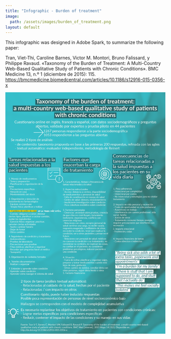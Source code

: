 ```yaml
---
title: "Infographic - Burden of treatment"
image: 
  path: /assets/images/burden_of_treatment.png
layout: default
---
```


<html>
<head>
    <title>Burden of treatment (infographic)</title>
</head>
<body>
<p>This infographic was designed in Adobe Spark, to summarize the following paper:</p>
<p>Tran, Viet-Thi, Caroline Barnes, Victor M. Montori, Bruno Falissard, y Philippe Ravaud. «Taxonomy of the Burden of Treatment: A Multi-Country Web-Based Qualitative Study of Patients with Chronic Conditions». BMC Medicine 13, n.º 1 (diciembre de 2015): 115. <a href="https://bmcmedicine.biomedcentral.com/articles/10.1186/s12916-015-0356-x" target="_blank">https://bmcmedicine.biomedcentral.com/articles/10.1186/s12916-015-0356-x</a></p>
<p><img src="/assets/images/burden_of_treatment.png" width="500" alt="Burden of treatment infographic"></p>
</body>
</html>

